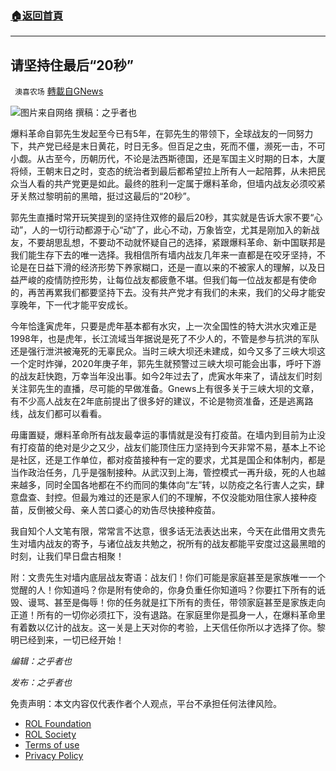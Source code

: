 ###  [:house:返回首頁](https://github.com/ourhimalayas/txt)
---


## 请坚持住最后“20秒”
` 澳喜农场` [轉載自GNews](https://gnews.org/zh-hans/2327610/)

![](https://assets.gnews.org/wp-content/uploads/2022/04/uri_mh1649714822216-5.jpg)图片来自网络
撰稿：之乎者也

爆料革命自郭先生发起至今已有5年，在郭先生的带领下，全球战友的一同努力下，共产党已经是末日黄花，时日无多。但百足之虫，死而不僵，濒死一击，不可小觑。从古至今，历朝历代，不论是法西斯德国，还是军国主义时期的日本，大厦将倾，王朝末日之时，变态的统治者到最后都希望拉上所有人一起陪葬，从未把民众当人看的共产党更是如此。最终的胜利一定属于爆料革命，但墙内战友必须咬紧牙关熬过黎明前的黑暗，挺过这最后的“20秒”。

郭先生直播时常开玩笑提到的坚持住双修的最后20秒，其实就是告诉大家不要“心动”，人的一切行动都源于心“动”了，此心不动，万象皆空，尤其是刚加入的新战友，不要胡思乱想，不要动不动就怀疑自己的选择，紧跟爆料革命、新中国联邦是我们能生存下去的唯一选择。我相信所有墙内战友几年来一直都是在咬牙坚持，不论是在日益下滑的经济形势下养家糊口，还是一直以来的不被家人的理解，以及日益严峻的疫情防控形势，让每位战友都疲惫不堪。但我们每一位战友都是有使命的，再苦再累我们都要坚持下去。没有共产党才有我们的未来，我们的父母才能安享晚年，下一代才能平安成长。

今年恰逢寅虎年，只要是虎年基本都有水灾，上一次全国性的特大洪水灾难正是1998年，也是虎年，长江流域当年据说是死了不少人的，不管是参与抗洪的军队还是强行泄洪被淹死的无辜民众。当时三峡大坝还未建成，如今又多了三峡大坝这一个定时炸弹，2020年庚子年，郭先生就预警过三峡大坝可能会出事，呼吁下游的战友赶快跑，万幸当年没出事。如今2年过去了，虎寅水年来了，请战友们时刻关注郭先生的直播，尽可能的早做准备。Gnews上有很多关于三峡大坝的文章，有不少高人战友在2年底前提出了很多好的建议，不论是物资准备，还是逃离路线，战友们都可以看看。

毋庸置疑，爆料革命所有战友最幸运的事情就是没有打疫苗。在墙内到目前为止没有打疫苗的绝对是少之又少，战友们能顶住压力坚持到今天非常不易，基本上不论是社区，还是工作单位，都对疫苗接种有一定的要求，尤其是国企和体制内，都是当作政治任务，几乎是强制接种。从武汉到上海，管控模式一再升级，死的人也越来越多，同时全国各地都在不约而同的集体向“左”转，以防疫之名行害人之实，肆意盘查、封控。但最为难过的还是家人们的不理解，不仅没能劝阻住家人接种疫苗，反倒被父母、亲人苦口婆心的劝告尽快接种疫苗。

我自知个人文笔有限，常常言不达意，很多话无法表达出来，今天在此借用文贵先生对墙内战友的寄予，与诸位战友共勉之，祝所有的战友都能平安度过这最黑暗的时刻，让我们早日盘古相聚！

附：文贵先生对墙内底层战友寄语：战友们！你们可能是家庭甚至是家族唯一一个觉醒的人！你知道吗？你是附有使命的，你身负重任你知道吗？你要扛下所有的诋毁、谩骂、甚至是侮辱！你的任务就是扛下所有的责任，带领家庭甚至是家族走向正道！所有的一切你必须扛下，没有退路。在家庭里你是孤身一人，在爆料革命里有着数以亿计的战友。这一关是上天对你的考验，上天信任你所以才选择了你。黎明已经到来，一切已经开始！

*编辑：之乎者也*

*发布：之乎者也*



 

免责声明：本文内容仅代表作者个人观点，平台不承担任何法律风险。

- [ROL Foundation](https://rolfoundation.org/)
- [ROL Society](https://rolsociety.org/)
- [Terms of use](https://gnews.org/terms-of-use-3/)
- [Privacy Policy](https://gnews.org/privacy-policy/)
